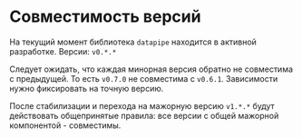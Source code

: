 # Совместимость версий

На текущий момент библиотека `datapipe` находится в активной разработке. Версии: `v0.*.*`

Следует ожидать, что каждая минорная версия обратно не совместима с предыдущей. То есть `v0.7.0` не совместима с `v0.6.1`. Зависимости нужно фиксировать на точную версию.

После стабилизации и перехода на мажорную версию `v1.*.*` будут действовать общепринятые правила: все версии с общей мажорной компонентой - совместимы.
